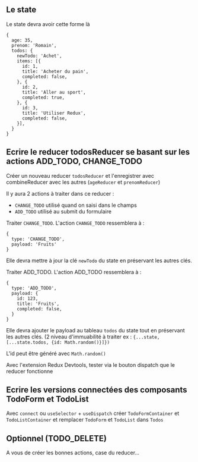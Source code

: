 ## Le state

Le state devra avoir cette forme là

```
{
  age: 35,
  prenom: 'Romain',
  todos: {
    newTodo: 'Achet',
    items: [{
      id: 1,
      title: 'Acheter du pain',
      completed: false,
    }, {
      id: 2,
      title: 'Aller au sport',
      completed: true,
    }, {
      id: 3,
      title: 'Utiliser Redux',
      completed: false,
    }],
  }
}
```

## Ecrire le reducer todosReducer se basant sur les actions ADD_TODO, CHANGE_TODO

Créer un nouveau reducer `todosReducer` et l'enregistrer avec combineReducer avec les autres (`ageReducer` et `prenomReducer`)

Il y aura 2 actions à traiter dans ce reducer :

- `CHANGE_TODO` utilisé quand on saisi dans le champs
- `ADD_TODO` utilisé au submit du formulaire

Traiter `CHANGE_TODO`. L'action `CHANGE_TODO` ressemblera à :

```
{
  type: 'CHANGE_TODO',
  payload: 'Fruits'
}
```

Elle devra mettre à jour la clé `newTodo` du state en préservant les autres clés.

Traiter ADD_TODO. L'action ADD_TODO ressemblera à :

```
{
  type: 'ADD_TODO',
  payload: {
    id: 123,
    title: 'Fruits',
    completed: false,
  }
}
```

Elle devra ajouter le payload au tableau `todos` du state tout en préservant les autres clés. (2 niveau d'immuabilité à traiter ex : `{...state, [...state.todos, {id: Math.random()}]})`

L'id peut être généré avec `Math.random()`

Avec l'extension Redux Devtools, tester via le bouton dispatch que le reducer fonctionne

## Ecrire les versions connectées des composants TodoForm et TodoList

Avec `connect` ou `useSelector` + `useDispatch` créer `TodoFormContainer` et `TodoListContainer` et remplacer `TodoForm` et `TodoList` dans `Todos`

## Optionnel (TODO_DELETE)

A vous de créer les bonnes actions, case du reducer...
